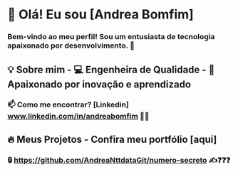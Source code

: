 # 👋 Olá! Eu sou [Andrea Bomfim]  

### Bem-vindo ao meu perfil! Sou um entusiasta de tecnologia apaixonado por desenvolvimento. 🚀  

## 💡 Sobre mim   - 💻 Engenheira de Qualidade  - 🎯 Apaixonado por inovação e aprendizado

### 📫 Como me encontrar? [Linkedin] www.linkedin.com/in/andreabomfim 🐦‍🔥

## 🔥 Meus Projetos - Confira meu portfólio [aqui]

### 🔒 https://github.com/AndreaNttdataGit/numero-secreto ✍️❓❓❓

